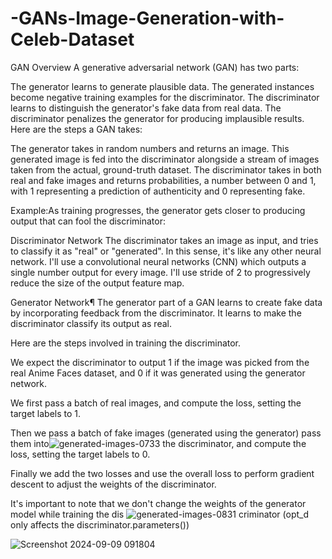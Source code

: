 # -GANs-Image-Generation-with-Celeb-Dataset

GAN Overview
A generative adversarial network (GAN) has two parts:

The generator learns to generate plausible data. The generated instances become negative training examples for the discriminator.
The discriminator learns to distinguish the generator's fake data from real data. The discriminator penalizes the generator for producing implausible results.
Here are the steps a GAN takes:

The generator takes in random numbers and returns an image.
This generated image is fed into the discriminator alongside a stream of images taken from the actual, ground-truth dataset.
The discriminator takes in both real and fake images and returns probabilities, a number between 0 and 1, with 1 representing a prediction of authenticity and 0 representing fake.



Example:As training progresses, the generator gets closer to producing output that can fool the discriminator:

Discriminator Network
The discriminator takes an image as input, and tries to classify it as "real" or "generated". In this sense, it's like any other neural network. I'll use a convolutional neural networks (CNN) which outputs a single number output for every image. I'll use stride of 2 to progressively reduce the size of the output feature map.


Generator Network¶
The generator part of a GAN learns to create fake data by incorporating feedback from the discriminator. It learns to make the discriminator classify its output as real.

Here are the steps involved in training the discriminator.

We expect the discriminator to output 1 if the image was picked from the real Anime Faces dataset, and 0 if it was generated using the generator network.

We first pass a batch of real images, and compute the loss, setting the target labels to 1.

Then we pass a batch of fake images (generated using the generator) pass them into![generated-images-0733](https://github.com/user-attachments/assets/57ba0483-9994-4a3a-8028-5331a38cf516)
 the discriminator, and compute the loss, setting the target labels to 0.

Finally we add the two losses and use the overall loss to perform gradient descent to adjust the weights of the discriminator.

It's important to note that we don't change the weights of the generator model while training the dis
![generated-images-0831](https://github.com/user-attachments/assets/9161324a-f01e-4f36-adb9-68bcd4422330)
criminator (opt_d only affects the discriminator.parameters())

![Screenshot 2024-09-09 091804](https://github.com/user-attachments/assets/a1f63515-579d-452a-8c6d-9c544b25a3d9)
